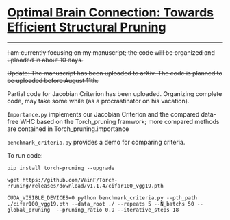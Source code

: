 # [Optimal Brain Connection: Towards Efficient Structural Pruning](https://arxiv.org/abs/2508.05521)

---

~~I am currently focusing on my manuscript; the code will be organized and uploaded in about 10 days.~~

~~Update: The manuscript has been uploaded to arXiv. The code is planned to be uploaded before August 11th.~~

Partial code for Jacobian Criterion has been uploaded. Organizing complete code, may take some while (as a procrastinator on his vacation).


`Importance.py` implements our Jacobian Criterion and the compared data-free WHC based on the Torch_pruning framwork; more compared methods are contained in Torch_pruning.importance

`benchmark_criteria.py` provides a demo for comparing criteria.


To run code:

```
pip install torch-pruning --upgrade

wget https://github.com/VainF/Torch-Pruning/releases/download/v1.1.4/cifar100_vgg19.pth

CUDA_VISIBLE_DEVICES=0 python benchmark_criteria.py --pth_path ./cifar100_vgg19.pth --data_root ./ --repeats 5 --N_batchs 50 --global_pruning  --pruning_ratio 0.9 --iterative_steps 18 
```
